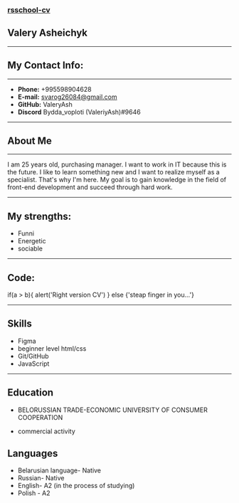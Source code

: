 ### [rsschool-cv](#)
## Valery Asheichyk

********
## My Contact Info:
**************
* **Phone:** +995598904628
* **E-mail:** svarog26084@gmail.com
* **GitHub:** ValeryAsh
* **Discord** Bydda_voploti (ValeriyAsh)#9646
**********

## About Me 
**********

I am 25 years old, purchasing manager. I want to work in IT because this is the future. I like to learn something new and I want to realize myself as a specialist. That's why I'm here. My goal is to gain knowledge in the field of front-end development and succeed through hard work.
********

## My strengths:
- Funni
- Energetic
- sociable
******

## Code:
if(a > b){
    alert('Right version CV')
} else {'steap finger in you...'}
******
## Skills

* Figma
* beginner level html/css
* Git/GitHub
* JavaScript 

********
## Education
* BELORUSSIAN TRADE-ECONOMIC UNIVERSITY OF CONSUMER COOPERATION
+ commercial activity
## Languages
* Belarusian language- Native
* Russian- Native
* English- A2 (in the process of studying)
* Polish - A2
